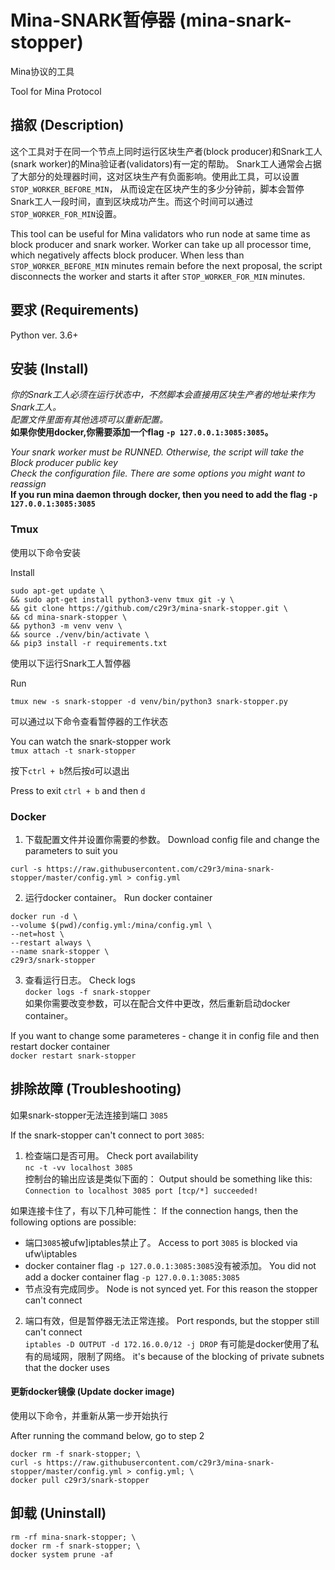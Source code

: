 # Mina-SNARK暂停器 (mina-snark-stopper)
Mina协议的工具

Tool for Mina Protocol

## 描叙 (Description)
这个工具对于在同一个节点上同时运行区块生产者(block producer)和Snark工人(snark worker)的Mina验证者(validators)有一定的帮助。
Snark工人通常会占据了大部分的处理器时间，这对区块生产有负面影响。使用此工具，可以设置`STOP_WORKER_BEFORE_MIN`， 从而设定在区块产生的多少分钟前，脚本会暂停Snark工人一段时间，直到区块成功产生。而这个时间可以通过`STOP_WORKER_FOR_MIN`设置。

This tool can be useful for Mina validators who run node at same time as block producer and snark worker. 
Worker can take up all processor time, which negatively affects block producer. When less than `STOP_WORKER_BEFORE_MIN` minutes remain before the next proposal, the script disconnects the worker and starts it after `STOP_WORKER_FOR_MIN` minutes.  

## 要求 (Requirements)
Python ver. 3.6+

## 安装 (Install)
*你的Snark工人必须在运行状态中，不然脚本会直接用区块生产者的地址来作为Snark工人。*  
*配置文件里面有其他选项可以重新配置。*  
**如果你使用docker,你需要添加一个flag `-p 127.0.0.1:3085:3085`。**

*Your snark worker must be RUNNED. Otherwise, the script will take the Block producer public key*  
*Check the configuration file. There are some options you might want to reassign*  
**If you run mina daemon through docker, then you need to add the flag `-p 127.0.0.1:3085:3085`**

### Tmux 

使用以下命令安装

Install 
```
sudo apt-get update \
&& sudo apt-get install python3-venv tmux git -y \
&& git clone https://github.com/c29r3/mina-snark-stopper.git \
&& cd mina-snark-stopper \
&& python3 -m venv venv \
&& source ./venv/bin/activate \
&& pip3 install -r requirements.txt
```  
使用以下运行Snark工人暂停器
 
Run  
```
tmux new -s snark-stopper -d venv/bin/python3 snark-stopper.py
```
可以通过以下命令查看暂停器的工作状态

You can watch the snark-stopper work  
`tmux attach -t snark-stopper`  

按下`ctrl + b`然后按`d`可以退出

Press to exit `ctrl + b` and then `d`

### Docker  

1. 下载配置文件并设置你需要的参数。 Download config file and change the parameters to suit you
```
curl -s https://raw.githubusercontent.com/c29r3/mina-snark-stopper/master/config.yml > config.yml
```

2. 运行docker container。 Run docker container  
```
docker run -d \
--volume $(pwd)/config.yml:/mina/config.yml \
--net=host \
--restart always \
--name snark-stopper \
c29r3/snark-stopper
```

3. 查看运行日志。 Check logs  
`docker logs -f snark-stopper`  
如果你需要改变参数，可以在配合文件中更改，然后重新启动docker container。

If you want to change some parameteres - change it in config file and then restart docker container  
`docker restart snark-stopper` 

## 排除故障 (Troubleshooting)  

如果snark-stopper无法连接到端口 `3085`

If the snark-stopper can't connect to port `3085`:  

1. 检查端口是否可用。 Check port availability  
`nc -t -vv localhost 3085`  
控制台的输出应该是类似下面的：
Output should be something like this:  
`Connection to localhost 3085 port [tcp/*] succeeded!`

如果连接卡住了，有以下几种可能性：
If the connection hangs, then the following options are possible:  
- 端口`3085`被ufw]iptables禁止了。 Access to port `3085` is blocked via ufw\iptables  
- docker container flag `-p 127.0.0.1:3085:3085`没有被添加。 You did not add a docker container flag `-p 127.0.0.1:3085:3085`  
- 节点没有完成同步。 Node is not synced yet. For this reason the stopper can't connect  

2. 端口有效，但是暂停器无法正常连接。 Port responds, but the stopper still can't connect  
`iptables -D OUTPUT -d 172.16.0.0/12 -j DROP` 
有可能是docker使用了私有的局域网，限制了网络。
it's because of the blocking of private subnets that the docker uses  

#### 更新docker镜像 (Update docker image)

使用以下命令，并重新从第一步开始执行

After running the command below, go to step 2
```
docker rm -f snark-stopper; \
curl -s https://raw.githubusercontent.com/c29r3/mina-snark-stopper/master/config.yml > config.yml; \
docker pull c29r3/snark-stopper
```

## 卸载 (Uninstall)  
```
rm -rf mina-snark-stopper; \
docker rm -f snark-stopper; \
docker system prune -af
```
